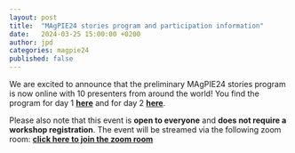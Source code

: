 ```yaml
---
layout: post
title:  "MAgPIE24 stories program and participation information"
date:   2024-03-25 15:00:00 +0200
author: jpd
categories: magpie24
published: false
---
```


We are excited to announce that the preliminary MAgPIE24 stories program is now online with 10 presenters from around the world! You find the program for day 1 [**here**](../../../../events/c1-stories1-magpie-stories) and for day 2 [**here**](../../../../events/c2-stories2-magpie-stories).

Please also note that this event is **open to everyone** and **does not require a workshop registration**. The event will be streamed via the following zoom room: [**click here to join the zoom room**](https://pik-potsdam.zoom-x.de/j/63414780182?pwd=OTFpbDJVdU02cUZocy90L3hlODRnQT09)